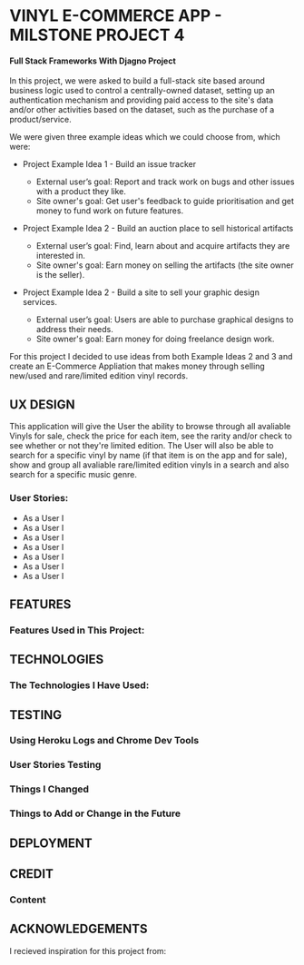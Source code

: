 # VINYL E-COMMERCE APP - MILSTONE PROJECT 4
 
#### Full Stack Frameworks With Djagno Project

In this project, we were asked to build a full-stack site based around business logic used to control a centrally-owned dataset, setting 
up an authentication mechanism and providing paid access to the site's data and/or other activities based on the dataset, such as the purchase of a product/service.

We were given three example ideas which we could choose from, which were:

- Project Example Idea 1 - Build an issue tracker
    - External user’s goal: Report and track work on bugs and other issues with a product they like.
    - Site owner's goal: Get user's feedback to guide prioritisation and get money to fund work on future features.

- Project Example Idea 2 - Build an auction place to sell historical artifacts
    - External user’s goal: Find, learn about and acquire artifacts they are interested in.
    - Site owner's goal: Earn money on selling the artifacts (the site owner is the seller).

- Project Example Idea 2 - Build a site to sell your graphic design services.
    - External user’s goal: Users are able to purchase graphical designs to address their needs.
    - Site owner's goal: Earn money for doing freelance design work.

For this project I decided to use ideas from both Example Ideas 2 and 3 and create an E-Commerce Appliation that makes money through selling new/used and rare/limited edition
vinyl records.

## UX DESIGN

This application will give the User the ability to browse through all avaliable Vinyls for sale, check the price for each item, see the rarity and/or check to see
whether or not they're limited edition. The User will also be able to search for a specific vinyl by name (if that item is on the app and for sale), 
show and group all avaliable rare/limited edition vinyls in a search and also search for a specific music genre. 

### User Stories:

- As a User I 
- As a User I 
- As a User I 
- As a User I 
- As a User I 
- As a User I 
- As a User I 

## FEATURES

### Features Used in This Project:



## TECHNOLOGIES

### The Technologies I Have Used:


## TESTING


### Using Heroku Logs and Chrome Dev Tools



### User Stories Testing

### Things I Changed


### Things to Add or Change in the Future


## DEPLOYMENT


## CREDIT

### Content


## ACKNOWLEDGEMENTS

I recieved inspiration for this project from: